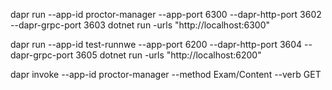  dapr run --app-id proctor-manager --app-port 6300 --dapr-http-port 3602 --dapr-grpc-port 3603 dotnet run -urls "http://localhost:6300"

  dapr run --app-id test-runnwe --app-port 6200 --dapr-http-port 3604 --dapr-grpc-port 3605 dotnet run -urls "http://localhost:6200"


dapr invoke --app-id proctor-manager --method Exam/Content --verb GET